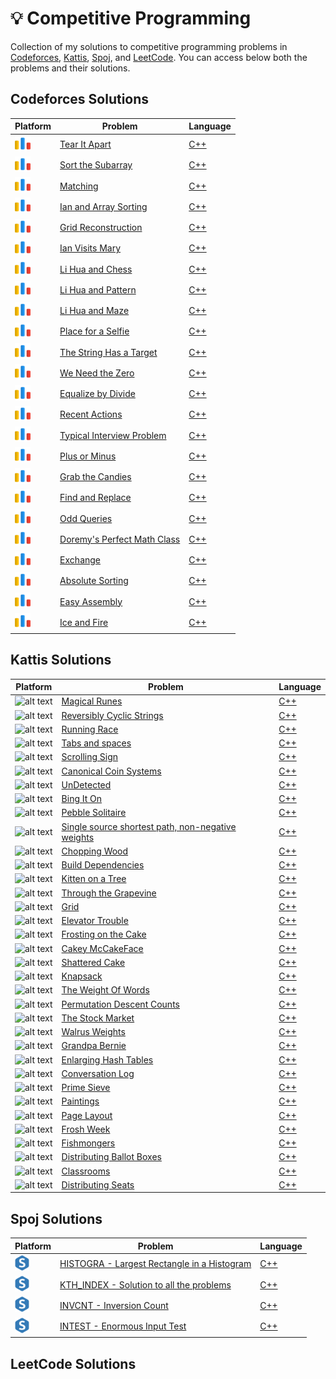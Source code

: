 # 💡 Competitive Programming

Collection of my solutions to competitive programming problems in [Codeforces](https://codeforces.com/), [Kattis](https://open.kattis.com/), [Spoj](https://www.spoj.com/), and [LeetCode](https://leetcode.com/). You can access below both the problems and their solutions. 

## Codeforces Solutions

| Platform  | Problem | Language | 
| - | - | - |
| ![alt text](https://github.com/nicolassinott/competitive_programming/blob/main/logos/code_forces_logo%20(1).png?raw=true) | [Tear It Apart](https://codeforces.com/contest/1821/problem/C) | [C++](https://github.com/nicolassinott/competitive_programming/blob/main/CodeForces/contest_problems/contest_edu_147/C/c.cpp) |
| ![alt text](https://github.com/nicolassinott/competitive_programming/blob/main/logos/code_forces_logo%20(1).png?raw=true) | [Sort the Subarray](https://codeforces.com/contest/1821/problem/B) | [C++](https://github.com/nicolassinott/competitive_programming/blob/main/CodeForces/contest_problems/contest_edu_147/B/b.cpp) |
| ![alt text](https://github.com/nicolassinott/competitive_programming/blob/main/logos/code_forces_logo%20(1).png?raw=true) | [Matching](https://codeforces.com/contest/1821/problem/A) | [C++](https://github.com/nicolassinott/competitive_programming/blob/main/CodeForces/contest_problems/contest_edu_147/A/a.cpp) |
| ![alt text](https://github.com/nicolassinott/competitive_programming/blob/main/logos/code_forces_logo%20(1).png?raw=true) | [Ian and Array Sorting](https://codeforces.com/contest/1816/problem/C) | [C++](https://github.com/nicolassinott/competitive_programming/blob/main/CodeForces/contest_problems/contest_865/C/c.cpp) |
| ![alt text](https://github.com/nicolassinott/competitive_programming/blob/main/logos/code_forces_logo%20(1).png?raw=true) | [Grid Reconstruction](https://codeforces.com/contest/1816/problem/B) | [C++](https://github.com/nicolassinott/competitive_programming/blob/main/CodeForces/contest_problems/contest_865/B/b.cpp) |
| ![alt text](https://github.com/nicolassinott/competitive_programming/blob/main/logos/code_forces_logo%20(1).png?raw=true) | [Ian Visits Mary](https://codeforces.com/contest/1816/problem/A) | [C++](https://github.com/nicolassinott/competitive_programming/blob/main/CodeForces/contest_problems/contest_865/A/a.cpp) |
| ![alt text](https://github.com/nicolassinott/competitive_programming/blob/main/logos/code_forces_logo%20(1).png?raw=true) | [Li Hua and Chess](https://codeforces.com/contest/1797/problem/C) | [C++](https://github.com/nicolassinott/competitive_programming/blob/main/CodeForces/contest_problems/contest_864/C/c.cpp) |
| ![alt text](https://github.com/nicolassinott/competitive_programming/blob/main/logos/code_forces_logo%20(1).png?raw=true) | [Li Hua and Pattern](https://codeforces.com/contest/1797/problem/B) | [C++](https://github.com/nicolassinott/competitive_programming/blob/main/CodeForces/contest_problems/contest_864/B/b.cpp) |
| ![alt text](https://github.com/nicolassinott/competitive_programming/blob/main/logos/code_forces_logo%20(1).png?raw=true) | [Li Hua and Maze](https://codeforces.com/contest/1797/problem/A) | [C++](https://github.com/nicolassinott/competitive_programming/blob/main/CodeForces/contest_problems/contest_864/A/a.cpp) |
| ![alt text](https://github.com/nicolassinott/competitive_programming/blob/main/logos/code_forces_logo%20(1).png?raw=true) | [Place for a Selfie](https://codeforces.com/contest/1805/problem/C) | [C++](https://github.com/nicolassinott/competitive_programming/blob/main/CodeForces/contest_problems/contest_862/C/c.cpp) |
| ![alt text](https://github.com/nicolassinott/competitive_programming/blob/main/logos/code_forces_logo%20(1).png?raw=true) | [The String Has a Target](https://codeforces.com/contest/1805/problem/B) | [C++](https://github.com/nicolassinott/competitive_programming/blob/main/CodeForces/contest_problems/contest_862/B/b.cpp) |
| ![alt text](https://github.com/nicolassinott/competitive_programming/blob/main/logos/code_forces_logo%20(1).png?raw=true) | [We Need the Zero](https://codeforces.com/contest/1805/problem/A) | [C++](https://github.com/nicolassinott/competitive_programming/blob/main/CodeForces/contest_problems/contest_862/A/a.cpp) |
| ![alt text](https://github.com/nicolassinott/competitive_programming/blob/main/logos/code_forces_logo%20(1).png?raw=true) | [Equalize by Divide](https://codeforces.com/contest/1799/problem/B) | [C++](https://github.com/nicolassinott/competitive_programming/blob/main/CodeForces/contest_problems/contest_854/A/a.cpp) |
| ![alt text](https://github.com/nicolassinott/competitive_programming/blob/main/logos/code_forces_logo%20(1).png?raw=true) | [Recent Actions](https://codeforces.com/contest/1799/problem/A) | [C++](https://github.com/nicolassinott/competitive_programming/blob/main/CodeForces/contest_problems/contest_854/B/b.cpp) | 
| ![alt text](https://github.com/nicolassinott/competitive_programming/blob/main/logos/code_forces_logo%20(1).png?raw=true) | [Typical Interview Problem](https://codeforces.com/contest/1796/problem/A) | [C++](https://github.com/nicolassinott/competitive_programming/blob/main/CodeForces/contest_problems/contest_Edu_144/A/a.cpp) | 
| ![alt text](https://github.com/nicolassinott/competitive_programming/blob/main/logos/code_forces_logo%20(1).png?raw=true) | [Plus or Minus](https://codeforces.com/contest/1807/problem/A) | [C++](https://github.com/nicolassinott/competitive_programming/blob/main/CodeForces/contest_problems/contest_859/A/a.cpp) | 
| ![alt text](https://github.com/nicolassinott/competitive_programming/blob/main/logos/code_forces_logo%20(1).png?raw=true) | [Grab the Candies](https://codeforces.com/contest/1807/problem/B) | [C++](https://github.com/nicolassinott/competitive_programming/blob/main/CodeForces/contest_problems/contest_859/B/b.cpp) | 
| ![alt text](https://github.com/nicolassinott/competitive_programming/blob/main/logos/code_forces_logo%20(1).png?raw=true) | [Find and Replace](https://codeforces.com/contest/1807/problem/C) | [C++](https://github.com/nicolassinott/competitive_programming/blob/main/CodeForces/contest_problems/contest_859/D/d.cpp) | 
| ![alt text](https://github.com/nicolassinott/competitive_programming/blob/main/logos/code_forces_logo%20(1).png?raw=true) | [Odd Queries](https://codeforces.com/contest/1807/problem/D) | [C++](https://github.com/nicolassinott/competitive_programming/blob/main/CodeForces/contest_problems/contest_859/C/c.cpp) | 
| ![alt text](https://github.com/nicolassinott/competitive_programming/blob/main/logos/code_forces_logo%20(1).png?raw=true) | [Doremy's Perfect Math Class](https://codeforces.com/problemset/problem/1764/B) | [C++](https://github.com/nicolassinott/competitive_programming/blob/main/CodeForces/practice_problems/1764B.cpp) | 
| ![alt text](https://github.com/nicolassinott/competitive_programming/blob/main/logos/code_forces_logo%20(1).png?raw=true) | [Exchange](https://codeforces.com/problemset/problem/1765/E) | [C++](https://github.com/nicolassinott/competitive_programming/blob/main/CodeForces/practice_problems/1765E.cpp) |
| ![alt text](https://github.com/nicolassinott/competitive_programming/blob/main/logos/code_forces_logo%20(1).png?raw=true)  | [Absolute Sorting](https://codeforces.com/problemset/problem/1772/D) | [C++](https://github.com/nicolassinott/competitive_programming/blob/main/CodeForces/practice_problems/1772D.cpp) |
| ![alt text](https://github.com/nicolassinott/competitive_programming/blob/main/logos/code_forces_logo%20(1).png?raw=true) | [Easy Assembly](https://codeforces.com/problemset/problem/1773/E) | [C++](https://github.com/nicolassinott/competitive_programming/blob/main/CodeForces/practice_problems/1773E.cpp) | 
| ![alt text](https://github.com/nicolassinott/competitive_programming/blob/main/logos/code_forces_logo%20(1).png?raw=true) | [Ice and Fire](https://codeforces.com/problemset/problem/1774/C) | [C++](https://github.com/nicolassinott/competitive_programming/blob/main/CodeForces/practice_problems/1774C.cpp) |

## Kattis Solutions

| Platform  | Problem | Language | 
| - | - | - |
| ![alt text](https://open.kattis.com/favicon) | [	Magical Runes](https://open.kattis.com/problems/magicalrunes) | [C++](https://github.com/nicolassinott/competitive_programming/blob/main/X_INF473A/exam/D/d.cpp) |
| ![alt text](https://open.kattis.com/favicon) | [	Reversibly Cyclic Strings](https://open.kattis.com/problems/reversiblecyclic) | [C++](https://github.com/nicolassinott/competitive_programming/blob/main/X_INF473A/exam/C/c.cpp) |
| ![alt text](https://open.kattis.com/favicon) | [	Running Race](https://open.kattis.com/problems/kaploeb) | [C++](https://github.com/nicolassinott/competitive_programming/blob/main/X_INF473A/exam/B/b.cpp) |
| ![alt text](https://open.kattis.com/favicon) | [	Tabs and spaces](https://open.kattis.com/problems/tabsandspaces) | [C++](https://github.com/nicolassinott/competitive_programming/blob/main/X_INF473A/exam/A/a.cpp) |
| ![alt text](https://open.kattis.com/favicon) | [	Scrolling Sign](hhttps://open.kattis.com/problems/scrollingsign) | [C++](https://github.com/nicolassinott/competitive_programming/blob/main/X_INF473A/class09/C/c.cpp) |
| ![alt text](https://open.kattis.com/favicon) | [	Canonical Coin Systems](https://open.kattis.com/problems/canonical) | [C++](https://github.com/nicolassinott/competitive_programming/blob/main/X_INF473A/class09/B/b.cpp) |
| ![alt text](https://open.kattis.com/favicon) | [	UnDetected](https://open.kattis.com/problems/undetected) | [C++](https://github.com/nicolassinott/competitive_programming/blob/main/X_INF473A/class08/D/d.cpp) |
| ![alt text](https://open.kattis.com/favicon) | [	Bing It On](https://open.kattis.com/problems/bing) | [C++](https://github.com/nicolassinott/competitive_programming/blob/main/X_INF473A/class08/C/c.cpp) |
| ![alt text](https://open.kattis.com/favicon) | [	Pebble Solitaire](https://open.kattis.com/problems/pebblesolitaire2) | [C++](https://github.com/nicolassinott/competitive_programming/blob/main/X_INF473A/class08/B/b.cpp) |
| ![alt text](https://open.kattis.com/favicon) | [	Single source shortest path, non-negative weights](https://open.kattis.com/problems/shortestpath1) | [C++](https://github.com/nicolassinott/competitive_programming/blob/main/X_INF473A/class08/A/a.cpp) |
| ![alt text](https://open.kattis.com/favicon) | [	Chopping Wood](https://open.kattis.com/problems/chopwood) | [C++](https://github.com/nicolassinott/competitive_programming/blob/main/X_INF473A/class07/F/f.cpp) |
| ![alt text](https://open.kattis.com/favicon) | [	Build Dependencies](https://open.kattis.com/problems/builddeps) | [C++](https://github.com/nicolassinott/competitive_programming/blob/main/X_INF473A/class07/E/e.cpp) |
| ![alt text](https://open.kattis.com/favicon) | [	Kitten on a Tree](https://open.kattis.com/problems/kitten) | [C++](https://github.com/nicolassinott/competitive_programming/blob/main/X_INF473A/class07/D/d.cpp) |
| ![alt text](https://open.kattis.com/favicon) | [	Through the Grapevine](https://open.kattis.com/problems/grapevine) | [C++](https://github.com/nicolassinott/competitive_programming/blob/main/X_INF473A/class07/C/c.cpp) |
| ![alt text](https://open.kattis.com/favicon) | [Grid](https://open.kattis.com/problems/grid) | [C++](https://github.com/nicolassinott/competitive_programming/blob/main/X_INF473A/class07/B/b.cpp) |
| ![alt text](https://open.kattis.com/favicon) | [Elevator Trouble](https://open.kattis.com/problems/elevatortrouble) | [C++](https://github.com/nicolassinott/competitive_programming/blob/main/X_INF473A/class07/A/a.cpp) |
| ![alt text](https://open.kattis.com/favicon) | [Frosting on the Cake](https://open.kattis.com/problems/frosting) | [C++](https://github.com/nicolassinott/competitive_programming/blob/main/X_INF473A/class06/C/c.cpp) |
| ![alt text](https://open.kattis.com/favicon) | [Cakey McCakeFace](https://open.kattis.com/problems/cakeymccakeface) | [C++](https://github.com/nicolassinott/competitive_programming/blob/main/X_INF473A/class06/B/b.cpp) |
| ![alt text](https://open.kattis.com/favicon) | [Shattered Cake](https://open.kattis.com/problems/shatteredcake) | [C++](https://github.com/nicolassinott/competitive_programming/blob/main/X_INF473A/class06/A/a.cpp) |
| ![alt text](https://open.kattis.com/favicon) | [Knapsack](https://open.kattis.com/problems/knapsack) | [C++](https://github.com/nicolassinott/competitive_programming/blob/main/X_INF473A/class05/E/e.cpp) |
| ![alt text](https://open.kattis.com/favicon) | [The Weight Of Words](https://open.kattis.com/problems/weightofwords) | [C++](https://github.com/nicolassinott/competitive_programming/blob/main/X_INF473A/class05/D/d.cpp) |
| ![alt text](https://open.kattis.com/favicon) | [Permutation Descent Counts](https://open.kattis.com/problems/permutationdescent) | [C++](https://github.com/nicolassinott/competitive_programming/blob/main/X_INF473A/class05/C/c.cpp) |
| ![alt text](https://open.kattis.com/favicon) | [The Stock Market](https://open.kattis.com/problems/borsen) | [C++](https://github.com/nicolassinott/competitive_programming/blob/main/X_INF473A/class05/B/b.cpp) |
| ![alt text](https://open.kattis.com/favicon) | [Walrus Weights](https://open.kattis.com/problems/walrusweights) | [C++](https://github.com/nicolassinott/competitive_programming/blob/main/X_INF473A/class05/A/a.cpp) |
| ![alt text](https://open.kattis.com/favicon) | [Grandpa Bernie](https://open.kattis.com/problems/grandpabernie) | [C++](https://github.com/nicolassinott/competitive_programming/blob/main/X_INF473A/class02/A/main.cpp) |
| ![alt text](https://open.kattis.com/favicon) | [Enlarging Hash Tables](https://open.kattis.com/problems/enlarginghashtables) | [C++](https://github.com/nicolassinott/competitive_programming/blob/main/X_INF473A/class02/B/main.cpp) |
| ![alt text](https://open.kattis.com/favicon) | [Conversation Log](https://open.kattis.com/problems/conversationlog) | [C++](https://github.com/nicolassinott/competitive_programming/blob/main/X_INF473A/class02/C/main.cpp) |
| ![alt text](https://open.kattis.com/favicon) | [Prime Sieve](https://open.kattis.com/problems/primesieve) | [C++](https://github.com/nicolassinott/competitive_programming/blob/main/X_INF473A/class02/G/main.cpp) |
| ![alt text](https://open.kattis.com/favicon) | [Paintings](https://open.kattis.com/problems/paintings) | [C++](https://github.com/nicolassinott/competitive_programming/blob/main/X_INF473A/class03/A/a.cpp) |
| ![alt text](https://open.kattis.com/favicon) | [Page Layout](https://open.kattis.com/problems/pagelayout) | [C++](https://github.com/nicolassinott/competitive_programming/blob/main/X_INF473A/class03/B/b.cpp) |
| ![alt text](https://open.kattis.com/favicon) | [Frosh Week](https://open.kattis.com/problems/froshweek2) | [C++](https://github.com/nicolassinott/competitive_programming/blob/main/X_INF473A/class04/A/a.cpp) |
| ![alt text](https://open.kattis.com/favicon) | [Fishmongers](https://open.kattis.com/problems/fishmongers) | [C++](https://github.com/nicolassinott/competitive_programming/blob/main/X_INF473A/class04/B/b.cpp) |
| ![alt text](https://open.kattis.com/favicon) | [Distributing Ballot Boxes](https://open.kattis.com/problems/ballotboxes) | [C++](https://github.com/nicolassinott/competitive_programming/blob/main/X_INF473A/class04/C/c.cpp) |
| ![alt text](https://open.kattis.com/favicon) | [Classrooms](https://open.kattis.com/problems/classrooms) | [C++](https://github.com/nicolassinott/competitive_programming/blob/main/X_INF473A/class04/D/d.cpp) |
| ![alt text](https://open.kattis.com/favicon) | [Distributing Seats](https://open.kattis.com/problems/distributingseats) | [C++](https://github.com/nicolassinott/competitive_programming/blob/main/X_INF473A/class04/E/e.cpp) |

## Spoj Solutions

| Platform  | Problem | Language | 
| - | - | - |
| ![alt text](https://github.com/nicolassinott/competitive_programming/blob/main/logos/spoj.png?raw=true) | [HISTOGRA - Largest Rectangle in a Histogram](https://www.spoj.com/problems/HISTOGRA/) | [C++](https://github.com/nicolassinott/competitive_programming/blob/main/X_INF473A/class01/D/main.cpp) |
| ![alt text](https://github.com/nicolassinott/competitive_programming/blob/main/logos/spoj.png?raw=true) | [KTH_INDEX - Solution to all the problems](https://www.spoj.com/problems/KTH_INDEX/) | [C++](https://github.com/nicolassinott/competitive_programming/blob/main/X_INF473A/class01/F/main.cpp) |
| ![alt text](https://github.com/nicolassinott/competitive_programming/blob/main/logos/spoj.png?raw=true) | [INVCNT - Inversion Count](https://www.spoj.com/problems/INVCNT/) | [C++](https://github.com/nicolassinott/competitive_programming/blob/main/X_INF473A/class01/E/main.cpp) |
| ![alt text](https://github.com/nicolassinott/competitive_programming/blob/main/logos/spoj.png?raw=true) | [INTEST - Enormous Input Test](https://www.spoj.com/problems/INTEST/) | [C++](https://github.com/nicolassinott/competitive_programming/blob/main/X_INF473A/class01/C/main.cpp) |

## LeetCode Solutions

